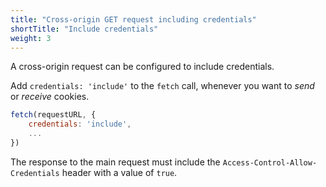 ```yaml
---
title: "Cross-origin GET request including credentials"
shortTitle: "Include credentials"
weight: 3
---
```


A cross-origin request can be configured to include credentials.

Add `credentials: 'include'` to the `fetch` call, whenever you want to *send* or *receive* cookies.

```javascript
fetch(requestURL, {
    credentials: 'include',
    ...
})
```

The response to the main request must include the `Access-Control-Allow-Credentials` header with a value of `true`.